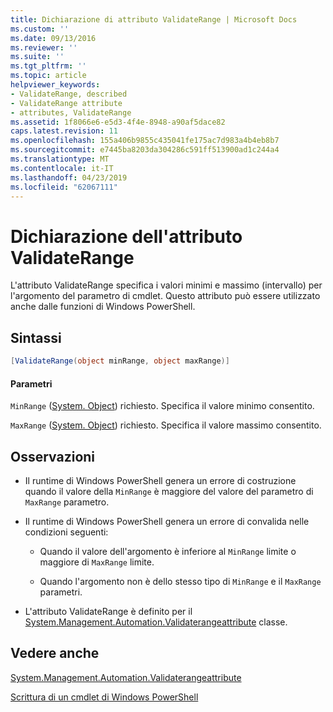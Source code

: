 ```yaml
---
title: Dichiarazione di attributo ValidateRange | Microsoft Docs
ms.custom: ''
ms.date: 09/13/2016
ms.reviewer: ''
ms.suite: ''
ms.tgt_pltfrm: ''
ms.topic: article
helpviewer_keywords:
- ValidateRange, described
- ValidateRange attribute
- attributes, ValidateRange
ms.assetid: 1f8066e6-e5d3-4f4e-8948-a90af5dace82
caps.latest.revision: 11
ms.openlocfilehash: 155a406b9855c435041fe175ac7d983a4b4eb8b7
ms.sourcegitcommit: e7445ba8203da304286c591ff513900ad1c244a4
ms.translationtype: MT
ms.contentlocale: it-IT
ms.lasthandoff: 04/23/2019
ms.locfileid: "62067111"
---
```

# <a name="validaterange-attribute-declaration"></a>Dichiarazione dell'attributo ValidateRange

L'attributo ValidateRange specifica i valori minimi e massimo (intervallo) per l'argomento del parametro di cmdlet. Questo attributo può essere utilizzato anche dalle funzioni di Windows PowerShell.

## <a name="syntax"></a>Sintassi

```csharp
[ValidateRange(object minRange, object maxRange)]
```

#### <a name="parameters"></a>Parametri

`MinRange` ([System. Object](/dotnet/api/system.object)) richiesto. Specifica il valore minimo consentito.

`MaxRange` ([System. Object](/dotnet/api/system.object)) richiesto. Specifica il valore massimo consentito.

## <a name="remarks"></a>Osservazioni

- Il runtime di Windows PowerShell genera un errore di costruzione quando il valore della `MinRange` è maggiore del valore del parametro di `MaxRange` parametro.

- Il runtime di Windows PowerShell genera un errore di convalida nelle condizioni seguenti:

    - Quando il valore dell'argomento è inferiore al `MinRange` limite o maggiore di `MaxRange` limite.

    - Quando l'argomento non è dello stesso tipo di `MinRange` e il `MaxRange` parametri.

- L'attributo ValidateRange è definito per il [System.Management.Automation.Validaterangeattribute](/dotnet/api/System.Management.Automation.ValidateRangeAttribute) classe.

## <a name="see-also"></a>Vedere anche

[System.Management.Automation.Validaterangeattribute](/dotnet/api/System.Management.Automation.ValidateRangeAttribute)

[Scrittura di un cmdlet di Windows PowerShell](./writing-a-windows-powershell-cmdlet.md)
